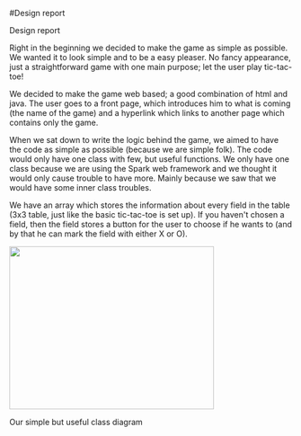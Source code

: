 #Design report

<body class="c7"><p class="c2"><span class="c4 c6">Design report</span></p><p class="c3 c5"><span class="c4"></span></p><p class="c1"><span class="c0">Right in the beginning we decided to make the game as simple as possible. We wanted it to look simple and to be a easy pleaser. No fancy appearance, just a straightforward game with one main purpose; let the user play tic-tac-toe!</span></p><p class="c1"><span class="c0">We decided to make the game web based; a good combination of html and java. The user goes to a front page, which introduces him to what is coming (the name of the game) and a hyperlink which links to another page which contains only the game.</span></p><p class="c1"><span class="c0">When we sat down to write the logic behind the game, we aimed to have the code as simple as possible (because we are simple folk). The code would only have one class with few, but useful functions. We only have one class because we are using the Spark web framework and we thought it would only cause trouble to have more. Mainly because we saw that we would have some inner class troubles.</span></p><p class="c1"><span class="c0">We have an array which stores the information about every field in the table (3x3 table, just like the basic tic-tac-toe is set up). If you haven&#39;t chosen a field, then the field stores a button for the user to choose if he wants to (and by that he can mark the field with either X or O).</span></p><p class="c1 c5"><span class="c0"></span></p><p class="c3"><img height="290" src="http://i.imgur.com/T6kENjO.png" width="364"></p><p class="c3"><span class="c0">Our simple but useful class diagram</span></p></body></html>

